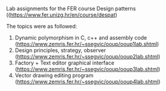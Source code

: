 Lab assignments for the FER course Design patterns ((https://www.fer.unizg.hr/en/course/despat)

The topics were as followed:
1. Dynamic polymorphism in C, c++ and assembly code (https://www.zemris.fer.hr/~ssegvic/ooup/ooup1lab.shtml)
2. Design principles, strategy, observer (https://www.zemris.fer.hr/~ssegvic/ooup/ooup2lab.shtml)
3. Factory + Text editor graphical interface (https://www.zemris.fer.hr/~ssegvic/ooup/ooup3lab.shtml)
4. Vector drawing editing program (https://www.zemris.fer.hr/~ssegvic/ooup/ooup4lab.shtml)
